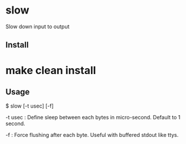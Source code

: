 slow
====

Slow down input to output

Install
-------

  # make clean install

Usage
-----

  $ slow [-t usec] [-f]

-t usec : Define sleep between each bytes in micro-second. Default to 1 second.

-f : Force flushing after each byte. Useful with buffered stdout like ttys.
